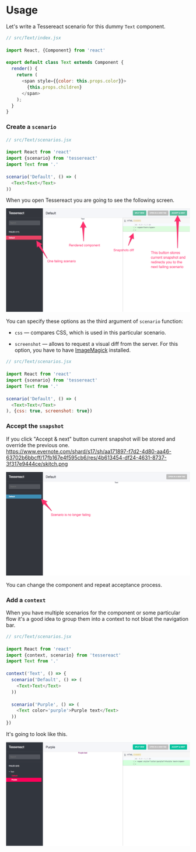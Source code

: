 # Usage

Let's write a Tessereact scenario for this dummy `Text` component.

``` js
// src/Text/index.jsx

import React, {Component} from 'react'

export default class Text extends Component {
  render() {
    return (
      <span style={{color: this.props.color}}>
        {this.props.children}
      </span>
    );
  }
}
```

### Create a `scenario`

``` js
// src/Text/scenarios.jsx

import React from 'react'
import {scenario} from 'tessereact'
import Text from '.'

scenario('Default', () => (
  <Text>Text</Text>
))
```

When you open Tessereact you are going to see the following screen.

![screen](images/usage_1.png)

You can specify these options as the third argument of `scenario` function:

- `css` — compares CSS, which is used in this particular scenario.

- `screenshot` — allows to request a visual diff from the server.
  For this option, you have to have [ImageMagick](http://www.imagemagick.org) installed.

``` js
// src/Text/scenarios.jsx

import React from 'react'
import {scenario} from 'tessereact'
import Text from '.'

scenario('Default', () => (
  <Text>Text</Text>
), {css: true, screenshot: true})
```

### Accept the `snapshot`

If you click "Accept & next" button current snapshot will be stored and override the previous one.
           https://www.evernote.com/shard/s17/sh/aa171897-f7d2-4d80-aa46-63702b6bbcff/17fb167e4f595cb6/res/4b613454-df24-4631-8737-3f317e9444ce/skitch.png

![Example](images/usage_2.png)

You can change the component and repeat acceptance process.

### Add a `context`

When you have multiple scenarios for the component or some particular flow it's a good idea to
group them into a context to not bloat the navigation bar.

``` js
// src/Text/scenarios.jsx

import React from 'react'
import {context, scenario} from 'tessereact'
import Text from '.'

context('Text', () => {
  scenario('Default', () => (
    <Text>Text</Text>
  ))

  scenario('Purple', () => (
    <Text color='purple'>Purple text</Text>
  ))
})
```

It's going to look like this.

![context](images/usage_3.png)

